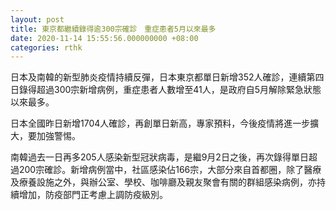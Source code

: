 ```yaml
---
layout: post
title: 東京都繼續錄得逾300宗確診　重症患者5月以來最多
date: 2020-11-14 15:55:56.000000000 +08:00
categories: rthk
---
```


日本及南韓的新型肺炎疫情持續反彈，日本東京都單日新增352人確診，連續第四日錄得超過300宗新增病例，重症患者人數增至41人，是政府自5月解除緊急狀態以來最多。

日本全國昨日新增1704人確診，再創單日新高，專家預料，今後疫情將進一步擴大，要加強警惕。

南韓過去一日再多205人感染新型冠狀病毒，是繼9月2日之後，再次錄得單日超過200宗確診。新增病例當中，社區感染佔166宗，大部分來自首都圈，除了醫療及療養設施之外，與辦公室、學校、咖啡廳及親友聚會有關的群組感染病例，亦持續增加，防疫部門正考慮上調防疫級別。
